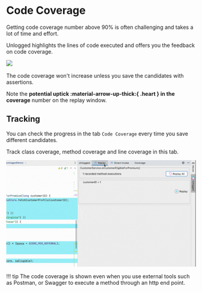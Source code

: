 # Code Coverage

Getting code coverage number above 90% is often challenging and takes a lot of time and effort. 

Unlogged highlights the lines of code executed and offers you the feedback on code coverage. 

![](assets/images/coverage1.gif)

The code coverage won't increase unless you save the candidates with assertions. 

Note the **potential uptick :material-arrow-up-thick:{ .heart } in the coverage** number on the replay window.


## Tracking 

You can check the progress in the tab ```Code Coverage``` every time you save different candidates.

Track class coverage, method coverage and line coverage in this tab.

![](assets/images/coverage2.gif)

!!! tip
	The code coverage is shown even when you use external tools such as Postman, or Swagger to execute a method through an http end point.